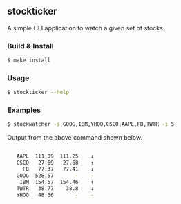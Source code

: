 ## stockticker

A simple CLI application to watch a given set of stocks.

### Build & Install

```sh
$ make install
```

### Usage

```sh
$ stockticker --help
```

### Examples

```sh
$ stockwatcher -s GOOG,IBM,YHOO,CSCO,AAPL,FB,TWTR -i 5
```

Output from the above command shown below.

```sh

   AAPL  111.09  111.25    ↓
   CSCO   27.69   27.68    ↑
     FB   77.37   77.41    ↓
   GOOG  528.57       -    -
    IBM  154.57  154.46    ↑
   TWTR   38.77    38.8    ↓
   YHOO   48.66       -    -

```
